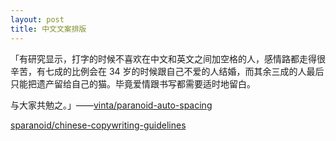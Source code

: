 ```yaml
---
layout: post
title: 中文文案排版
---
```


「有研究显示，打字的时候不喜欢在中文和英文之间加空格的人，感情路都走得很辛苦，有七成的比例会在 34 岁的时候跟自己不爱的人结婚，而其余三成的人最后只能把遗产留给自己的猫。毕竟爱情跟书写都需要适时地留白。

与大家共勉之。」——[vinta/paranoid-auto-spacing](https://github.com/vinta/pangu.js)

[sparanoid/chinese-copywriting-guidelines](https://github.com/sparanoid/chinese-copywriting-guidelines/)
